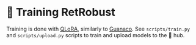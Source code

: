 # 🏃 Training RetRobust
Training is done with [QLoRA](https://huggingface.co/blog/4bit-transformers-bitsandbytes), similarly to [Guanaco](<https://huggingface.co/timdettmers/guanaco-13b>). See `scripts/train.py` and `scripts/upload.py` scripts to train and upload models to the 🤗 hub.